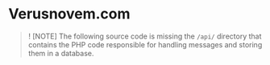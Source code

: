 # Verusnovem.com

>! [NOTE] The following source code is missing the `/api/` directory that contains the PHP code responsible for handling messages and storing them in a database.
